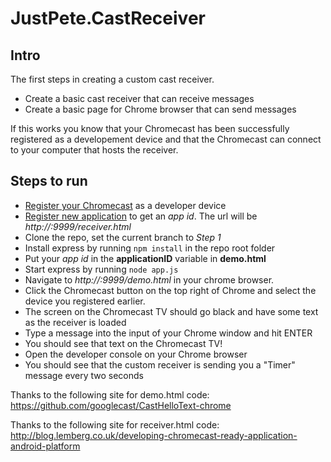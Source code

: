 # JustPete.CastReceiver

## Intro

The first steps in creating a custom cast receiver.

* Create a basic cast receiver that can receive messages
* Create a basic page for Chrome browser that can send messages

If this works you know that your Chromecast has been successfully registered as a developement device and that the Chromecast can connect to your computer that hosts the receiver.

## Steps to run

* [Register your Chromecast](https://developers.google.com/cast/docs/registration#RegisterDevice) as a developer device
* [Register new application](https://developers.google.com/cast/docs/registration) to get an _app id_. The url will be _http://<your-computer-ip>:9999/receiver.html_
* Clone the repo, set the current branch to _Step 1_ 
* Install express by running `npm install` in the repo root folder
* Put your _app id_ in the __applicationID__ variable in __demo.html__
* Start express by running `node app.js`
* Navigate to _http://<your-computer-ip>:9999/demo.html_ in your chrome browser.
* Click the Chromecast button on the top right of Chrome and select the device you registered earlier.
* The screen on the Chromecast TV should go black and have some text as the receiver is loaded
* Type a message into the input of your Chrome window and hit ENTER
* You should see that text on the Chromecast TV!
* Open the developer console on your Chrome browser
* You should see that the custom receiver is sending you a "Timer" message every two seconds

Thanks to the following site for demo.html code:
https://github.com/googlecast/CastHelloText-chrome

Thanks to the following site for receiver.html code:
http://blog.lemberg.co.uk/developing-chromecast-ready-application-android-platform